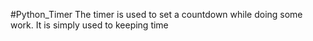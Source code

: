 #Python_Timer
The timer is used to set a countdown while 
doing some work. 
It is simply used to keeping time
